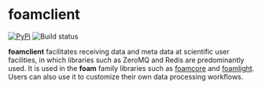 # foamclient

[![PyPi](https://img.shields.io/pypi/v/foamclient.svg)](https://pypi.org/project/foamclient/)
![Build status](https://github.com/zhujun98/foamclient/actions/workflows/python-package.yml/badge.svg)

**foamclient** facilitates receiving data and meta data at scientific user facilities, 
in which libraries such as ZeroMQ and Redis are predominantly used. It is used in the 
**foam** family libraries such as [foamcore](https://github.com/zhujun98/foamcore.git) and 
[foamlight](https://github.com/zhujun98/foamlight.git). Users can also use it to customize 
their own data processing workflows.